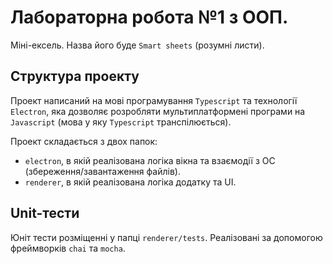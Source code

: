 # Лабораторна робота №1 з ООП.

Міні-ексель. Назва його буде `Smart sheets` (розумні листи).

## Структура проекту

Проект написаний на мові програмування `Typescript` та технології `Electron`, яка дозволяє 
розробляти мультиплатформені програми на `Javascript` (мова у яку `Typescript` транспілюється).

Проект складається з двох папок:

- `electron`, в якій реалізована логіка вікна та взаємодії з ОС (збереження/завантаження файлів).
- `renderer`, в якій реалізована логіка додатку та UI.

## Unit-тести

Юніт тести розміщенні у папці `renderer/tests`. Реалізовані за допомогою фреймворків `chai` та `mocha`.
